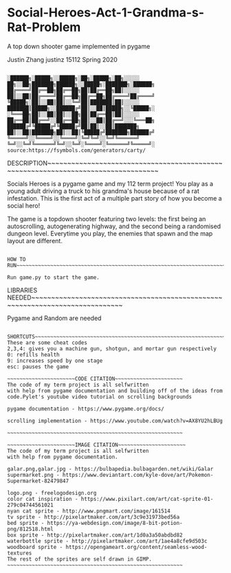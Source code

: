 # Social-Heroes-Act-1-Grandma-s-Rat-Problem
A top down shooter game implemented in pygame

Justin Zhang
justinz
15112 Spring 2020

~~~~~~~~~~~~~~~~~~~~~~~~~~~~~~~~~~~~~~~~~~~~~~~~~~~~~~~~~~~~~~~~~~~~~~~~~~~~~~~~~~~~~~~~~~~~~

░██████╗░█████╗░░█████╗░██╗░█████╗░██╗░░░░░  ██╗░░██╗███████╗██████╗░░█████╗░███████╗░██████╗
██╔════╝██╔══██╗██╔══██╗██║██╔══██╗██║░░░░░  ██║░░██║██╔════╝██╔══██╗██╔══██╗██╔════╝██╔════╝
╚█████╗░██║░░██║██║░░╚═╝██║███████║██║░░░░░  ███████║█████╗░░██████╔╝██║░░██║█████╗░░╚█████╗░
░╚═══██╗██║░░██║██║░░██╗██║██╔══██║██║░░░░░  ██╔══██║██╔══╝░░██╔══██╗██║░░██║██╔══╝░░░╚═══██╗
██████╔╝╚█████╔╝╚█████╔╝██║██║░░██║███████╗  ██║░░██║███████╗██║░░██║╚█████╔╝███████╗██████╔╝
╚═════╝░░╚════╝░░╚════╝░╚═╝╚═╝░░╚═╝╚══════╝  ╚═╝░░╚═╝╚══════╝╚═╝░░╚═╝░╚════╝░╚══════╝╚═════╝░
source:https://fsymbols.com/generators/carty/
~~~~~~~~~~~~~~~~~~~~~~~~~~~~~~~~~~~~~~~~~~~~~~~~~~~~~~~~~~~~~~~~~~~~~~~~~~~~~~~~~~~~~~~~~~~~~

DESCRIPTION~~~~~~~~~~~~~~~~~~~~~~~~~~~~~~~~~~~~~~~~~~~~~~~~~~~~~~~~~~~~~~~~~~~~~~~~~~~~~~~~~~

Socials Heroes is a pygame game and my 112 term project! You play as a
young adult driving a truck to his grandma's house because of a rat 
infestation. This is the first act of a multiple part story of how you
become a social hero!

The game is a topdown shooter featuring two levels: the first being an autoscrolling,
autogenerating highway, and the second being a randomised dungeon level. Everytime you
play, the enemies that spawn and the map layout are different.
~~~~~~~~~~~~~~~~~~~~~~~~~~~~~~~~~~~~~~~~~~~~~~~~~~~~~~~~~~~~~~~~~~~~~~~~~~~~~~~~~~~~~~~~~~~~~

HOW TO RUN~~~~~~~~~~~~~~~~~~~~~~~~~~~~~~~~~~~~~~~~~~~~~~~~~~~~~~~~~~~~~~~~~~~~~~~~~~~~~~~~~~~

Run game.py to start the game.
~~~~~~~~~~~~~~~~~~~~~~~~~~~~~~~~~~~~~~~~~~~~~~~~~~~~~~~~~~~~~~~~~~~~~~~~~~~~~~~~~~~~~~~~~~~~~

LIBRARIES NEEDED~~~~~~~~~~~~~~~~~~~~~~~~~~~~~~~~~~~~~~~~~~~~~~~~~~~~~~~~~~~~~~~~~~~~~~~~~~~~~

Pygame and Random are needed
~~~~~~~~~~~~~~~~~~~~~~~~~~~~~~~~~~~~~~~~~~~~~~~~~~~~~~~~~~~~~~~~~~~~~~~~~~~~~~~~~~~~~~~~~~~~~

SHORTCUTS~~~~~~~~~~~~~~~~~~~~~~~~~~~~~~~~~~~~~~~~~~~~~~~~~~~~~~~~~~~~~~~~~~~~~~~~~~~~~~~~~~~~
These are some cheat codes
2,3,4: gives you a machine gun, shotgun, and mortar gun respectively
0: refills health
9: increases speed by one stage
esc: pauses the game

~~~~~~~~~~~~~~~~~~~~~~CODE CITATION~~~~~~~~~~~~~~~~~~~~~~
The code of my term project is all selfwritten 
with help from pygame documentation and building off of the ideas from
code.Pylet's youtube video tutorial on scrolling backgrounds

pygame documentation - https://www.pygame.org/docs/

scrolling implementation - https://www.youtube.com/watch?v=AX8YU2hLBUg

~~~~~~~~~~~~~~~~~~~~~~~~~~~~~~~~~~~~~~~~~~~~~~~~~~~~~~~~~

~~~~~~~~~~~~~~~~~~~~~~IMAGE CITATION~~~~~~~~~~~~~~~~~~~~~~
The code of my term project is all selfwritten 
with help from pygame documentation.

galar.png,galar.jpg - https://bulbapedia.bulbagarden.net/wiki/Galar
supermarket.png - https://www.deviantart.com/kyle-dove/art/Pokemon-Supermarket-82479847

logo.png - freelogodesign.org
color cat inspiration - https://www.pixilart.com/art/cat-sprite-01-279c04744561021
nyan cat sprite - http://www.pngmart.com/image/161514
tv sprite - http://pixelartmaker.com/art/3c9e31973bed56a
bed sprite - https://ya-webdesign.com/image/8-bit-potion-png/812518.html
box sprite - http://pixelartmaker.com/art/1d0a3a50abdbd82
waterbottle sprite - http://pixelartmaker.com/art/1ae4a8cfe9d503c
woodboard sprite - https://opengameart.org/content/seamless-wood-textures
The rest of the sprites are self drawn in GIMP.
~~~~~~~~~~~~~~~~~~~~~~~~~~~~~~~~~~~~~~~~~~~~~~~~~~~~~~~~~

